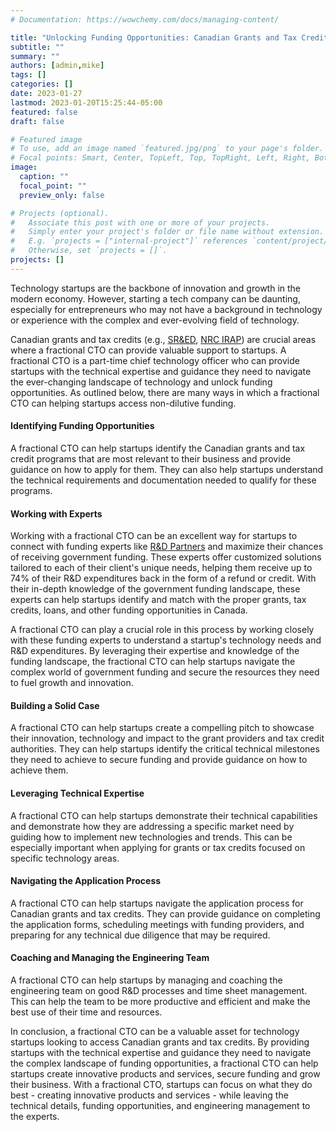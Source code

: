 ```yaml
---
# Documentation: https://wowchemy.com/docs/managing-content/

title: "Unlocking Funding Opportunities: Canadian Grants and Tax Credits Made Easy with a Fractional CTO and Funding Experts"
subtitle: ""
summary: ""
authors: [admin,mike]
tags: []
categories: []
date: 2023-01-27
lastmod: 2023-01-20T15:25:44-05:00
featured: false
draft: false

# Featured image
# To use, add an image named `featured.jpg/png` to your page's folder.
# Focal points: Smart, Center, TopLeft, Top, TopRight, Left, Right, BottomLeft, Bottom, BottomRight.
image:
  caption: ""
  focal_point: ""
  preview_only: false

# Projects (optional).
#   Associate this post with one or more of your projects.
#   Simply enter your project's folder or file name without extension.
#   E.g. `projects = ["internal-project"]` references `content/project/deep-learning/index.md`.
#   Otherwise, set `projects = []`.
projects: []
---
```


Technology startups are the backbone of innovation and growth in the modern economy. However, starting a tech company can be daunting, especially for entrepreneurs who may not have a background in technology or experience with the complex and ever-evolving field of technology.

Canadian grants and tax credits (e.g., [SR&ED](https://www.canada.ca/en/revenue-agency/services/scientific-research-experimental-development-tax-incentive-program.html), [NRC IRAP](https://nrc.canada.ca/en/support-technology-innovation)) are crucial areas where a fractional CTO can provide valuable support to startups. A fractional CTO is a part-time chief technology officer who can provide startups with the technical expertise and guidance they need to navigate the ever-changing landscape of technology and unlock funding opportunities. As outlined below, there are many ways in which a fractional CTO can helping startups access non-dilutive funding.

#### Identifying Funding Opportunities

A fractional CTO can help startups identify the Canadian grants and tax credit programs that are most relevant to their business and provide guidance on how to apply for them. They can also help startups understand the technical requirements and documentation needed to qualify for these programs.

#### Working with Experts

Working with a fractional CTO can be an excellent way for startups to connect with funding experts like [R&D Partners](https://www.rdpartners.com/) and maximize their chances of receiving government funding. These experts offer customized solutions tailored to each of their client's unique needs, helping them receive up to 74% of their R&D expenditures back in the form of a refund or credit. With their in-depth knowledge of the government funding landscape, these experts can help startups identify and match with the proper grants, tax credits, loans, and other funding opportunities in Canada.

A fractional CTO can play a crucial role in this process by working closely with these funding experts to understand a startup's technology needs and R&D expenditures. By leveraging their expertise and knowledge of the funding landscape, the fractional CTO can help startups navigate the complex world of government funding and secure the resources they need to fuel growth and innovation.

#### Building a Solid Case

A fractional CTO can help startups create a compelling pitch to showcase their innovation, technology and impact to the grant providers and tax credit authorities. They can help startups identify the critical technical milestones they need to achieve to secure funding and provide guidance on how to achieve them.

#### Leveraging Technical Expertise

A fractional CTO can help startups demonstrate their technical capabilities and demonstrate how they are addressing a specific market need by guiding how to implement new technologies and trends. This can be especially important when applying for grants or tax credits focused on specific technology areas.

#### Navigating the Application Process

A fractional CTO can help startups navigate the application process for Canadian grants and tax credits. They can provide guidance on completing the application forms, scheduling meetings with funding providers, and preparing for any technical due diligence that may be required.

#### Coaching and Managing the Engineering Team

A fractional CTO can help startups by managing and coaching the engineering team on good R&D processes and time sheet management. This can help the team to be more productive and efficient and make the best use of their time and resources.

In conclusion, a fractional CTO can be a valuable asset for technology startups looking to access Canadian grants and tax credits. By providing startups with the technical expertise and guidance they need to navigate the complex landscape of funding opportunities, a fractional CTO can help startups create innovative products and services, secure funding and grow their business. With a fractional CTO, startups can focus on what they do best - creating innovative products and services - while leaving the technical details, funding opportunities, and engineering management to the experts.
